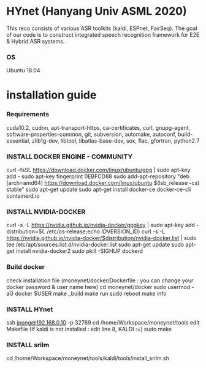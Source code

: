 # HYnet (Hanyang Univ ASML 2020)
This reco consists of various ASR toolkits (kaldi, ESPnet, FairSeq). The goal of our code is to construct integrated speech recognition framework for E2E & Hybrid ASR systems.

### OS
Ubuntu 18.04

# installation guide #
### Requirements
cuda10.2, cudnn, apt-transport-https, ca-certificates, curl, gnupg-agent, software-properties-common, git, subversion, automake, autoconf, build-essential, zlib1g-dev, libtool, libatlas-base-dev, sox, flac, gfortran, python2.7

### INSTALL DOCKER ENGINE - COMMUNITY
  curl -fsSL https://download.docker.com/linux/ubuntu/gpg | sudo apt-key add -
  sudo apt-key fingerprint 0EBFCD88
  sudo add-apt-repository "deb [arch=amd64] https://download.docker.com/linux/ubuntu $(lsb_release -cs) stable"
  sudo apt-get update
  sudo apt-get install docker-ce docker-ce-cli containerd.io

### INSTALL NVIDIA-DOCKER
  curl -s -L https://nvidia.github.io/nvidia-docker/gpgkey | sudo apt-key add -
  distribution=$(. /etc/os-release;echo $ID$VERSION_ID)
  curl -s -L https://nvidia.github.io/nvidia-docker/$distribution/nvidia-docker.list | sudo tee /etc/apt/sources.list.d/nvidia-docker.list
  sudo apt-get update
  sudo apt-get install nvidia-docker2
  sudo pkill -SIGHUP dockerd

### Build docker
  check installation file (moneynet/docker/Dockerfile : you can change your docker password & user name here)
  cd moneynet/docker
  sudo usermod -aG docker $USER
  make _build
  make run
  sudo reboot
  make info

### INSTALL HYnet
  ssh jpong@192.168.0.10 -p 32769 
  cd /home/Workspace/moneynet/tools
  edit Makefile (If kaldi is not installed : edit line 8, KALDI :=)
  sudo make 

### INSTALL srilm
  cd /home/Workspace/moneynet/tools/kaldi/tools/install_srilm.sh
